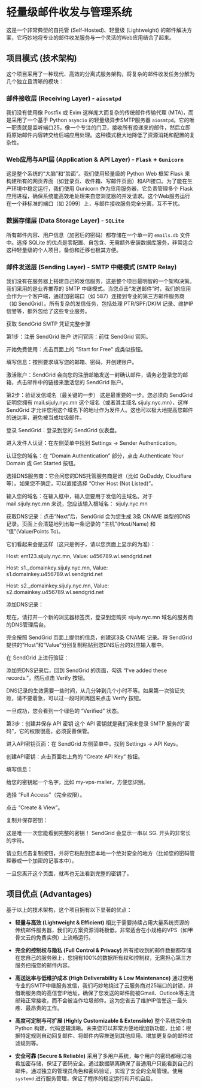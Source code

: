 # 轻量级邮件收发与管理系统

这是一个非常典型的自托管 (Self-Hosted)、轻量级 (Lightweight) 的邮件解决方案，它巧妙地将专业的邮件收发服务与一个灵活的Web应用结合了起来。

## 项目模式 (技术架构)

这个项目采用了一种现代、高效的分离式服务架构，将复杂的邮件收发任务分解为几个独立且清晰的模块：

### 邮件接收层 (Receiving Layer) - `aiosmtpd`
我们没有使用像 Postfix 或 Exim 这样庞大而复杂的传统邮件传输代理 (MTA)，而是采用了一个基于 Python `asyncio` 的轻量级异步SMTP服务器 `aiosmtpd`。它的唯一职责就是监听端口25，像一个专注的门卫，接收所有投递来的邮件，然后立即将原始邮件内容转交给后端应用处理。这种模式极大地降低了资源消耗和配置的复杂性。

### Web应用与API层 (Application & API Layer) - `Flask` + `Gunicorn`
这是整个系统的“大脑”和“脸面”。我们使用轻量级的 Python Web 框架 Flask 来构建所有的网页界面（如登录页、收件箱、写邮件页面）和API接口。为了能在生产环境中稳定运行，我们使用 Gunicorn 作为应用服务器，它负责管理多个 Flask 应用进程，确保系统能高效地处理来自您浏览器的并发请求。这个Web服务运行在一个非标准的端口（如 2099）上，与邮件接收服务完全分离，互不干扰。

### 数据存储层 (Data Storage Layer) - `SQLite`
所有邮件内容、用户信息（加密后的密码）都存储在一个单一的 `emails.db` 文件中。选择 SQLite 的优点是零配置、自包含、无需额外安装数据库服务，非常适合这种轻量级的个人项目，备份和迁移也极其方便。

### 邮件发送层 (Sending Layer) - SMTP 中继模式 (SMTP Relay)
我们没有在服务器上搭建自己的发信服务，这是整个项目最明智的一个架构决策。我们采用的是业界推荐的 SMTP 中继模式。当您点击“发送邮件”时，我们的应用会作为一个客户端，通过加密端口（如 587）连接到专业的第三方邮件服务商（如 SendGrid）。所有复杂的发信任务，包括处理 PTR/SPF/DKIM 记录、维护IP信誉等，都外包给了这些专业服务。

获取 SendGrid SMTP 凭证完整步骤

第1步：注册 SendGrid 账户
访问官网：前往 SendGrid 官网。

开始免费使用：点击页面上的 "Start for Free" 或类似按钮。

填写信息：按照要求填写您的邮箱、密码，并创建账户。

激活账户：SendGrid 会向您的注册邮箱发送一封确认邮件，请务必登录您的邮箱，点击邮件中的链接来激活您的 SendGrid 账户。

第2步：验证发信域名（最关键的一步）
这是最重要的一步。您必须向 SendGrid 证明您拥有 mail.sijuly.nyc.mn 这个域名（或者其主域名 sijuly.nyc.mn），这样 SendGrid 才允许您用这个域名下的地址作为发件人。这也可以极大地提高您邮件的送达率，避免被当成垃圾邮件。

登录 SendGrid：登录到您的 SendGrid 仪表盘。

进入发件人认证：在左侧菜单中找到 Settings -> Sender Authentication。

认证您的域名：在 “Domain Authentication” 部分，点击 Authenticate Your Domain 或 Get Started 按钮。

选择DNS服务商：它会问您的DNS托管服务商是谁（比如 GoDaddy, Cloudflare 等）。如果您不确定，可以直接选择 “Other Host (Not Listed)”。

输入您的域名：在输入框中，输入您要用于发信的主域名。对于 mail.sijuly.nyc.mn 来说，您应该输入根域名： sijuly.nyc.mn

获取DNS记录：点击“Next”后，SendGrid 会为您生成 3条 CNAME 类型的DNS记录。页面上会清楚地列出每一条记录的 “主机”(Host/Name) 和 “值”(Value/Points To)。

它们看起来会是这样（这只是例子，请以您页面上显示的为准）：

Host: em123.sijuly.nyc.mn, Value: u456789.wl.sendgrid.net

Host: s1._domainkey.sijuly.nyc.mn, Value: s1.domainkey.u456789.wl.sendgrid.net

Host: s2._domainkey.sijuly.nyc.mn, Value: s2.domainkey.u456789.wl.sendgrid.net

添加DNS记录：

现在，请打开一个新的浏览器标签页，登录到您购买 sijuly.nyc.mn 域名的服务商的DNS管理后台。

完全按照 SendGrid 页面上提供的信息，创建这3条 CNAME 记录。将 SendGrid 提供的“Host”和“Value”分别复制粘贴到您DNS后台的对应输入框中。

在 SendGrid 上进行验证：

添加完DNS记录后，回到 SendGrid 的页面，勾选 “I've added these records.”，然后点击 Verify 按钮。

DNS记录的生效需要一些时间，从几分钟到几个小时不等。如果第一次验证失败，请不要着急，可以过一段时间再回来点击 Verify 按钮。

一旦成功，您会看到一个绿色的 “Verified” 状态。

第3步：创建并保存 API 密钥
这个 API 密钥就是我们用来登录 SMTP 服务的“密码”，它的权限很高，必须妥善保管。

进入API密钥页面：在 SendGrid 左侧菜单中，找到 Settings -> API Keys。

创建API密钥：点击页面右上角的 “Create API Key” 按钮。

填写信息：

给您的密钥起一个名字，比如 my-vps-mailer，方便您识别。

选择 “Full Access”（完全权限）。

点击 “Create & View”。

复制并保存密钥：

这是唯一一次您能看到完整的密钥！ SendGrid 会显示一串以 SG. 开头的非常长的字符。

请立刻点击复制按钮，并将它粘贴到您本地一个绝对安全的地方（比如您的密码管理器或一个加密的记事本中）。

一旦您离开这个页面，就再也无法看到完整的密钥了。



## 项目优点 (Advantages)

基于以上的技术架构，这个项目拥有以下显著的优点：

* **轻量与高效 (Lightweight & Efficient)**
  相比于需要持续占用大量系统资源的传统邮件服务器，我们的方案资源消耗极低，非常适合在小规格的VPS（如甲骨文云的免费实例）上流畅运行。

* **完全的控制权与隐私 (Full Control & Privacy)**
  所有接收到的邮件数据都存储在您自己的服务器上，您拥有100%的数据所有权和控制权，无需担心第三方服务扫描您的邮件内容。

* **高送达率与低维护成本 (High Deliverability & Low Maintenance)**
  通过使用专业的SMTP中继服务发信，我们巧妙地绕过了云服务商对25端口的封锁，并借助服务商的高信誉IP地址，确保了您发送的邮件能被Gmail、Outlook等主流邮箱正常接收，而不会被当作垃圾邮件。这为您省去了维护IP信誉这一最头疼、最昂贵的工作。

* **高度可定制与可扩展 (Highly Customizable & Extensible)**
  整个系统完全由 Python 构建，代码逻辑清晰。未来您可以非常方便地增加新功能，比如：根据特定规则自动回复邮件、将邮件内容推送到其他应用、增加更复杂的邮件过滤规则等。

* **安全可靠 (Secure & Reliable)**
  采用了多用户系统，每个用户的密码都经过哈希加密存储，保证了密码安全。通过数据隔离确保了普通用户只能看到自己的邮件。通过独立的管理员角色和密码验证，实现了安全的全局管理。使用 `systemd` 进行服务管理，保证了程序的稳定运行和开机自启。
